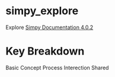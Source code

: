# simpy_explore
Explore [Simpy Documentation 4.0.2](https://buildmedia.readthedocs.org/media/pdf/simpy/latest/simpy.pdf) 

# Key Breakdown
Basic Concept
Process Interection
Shared 